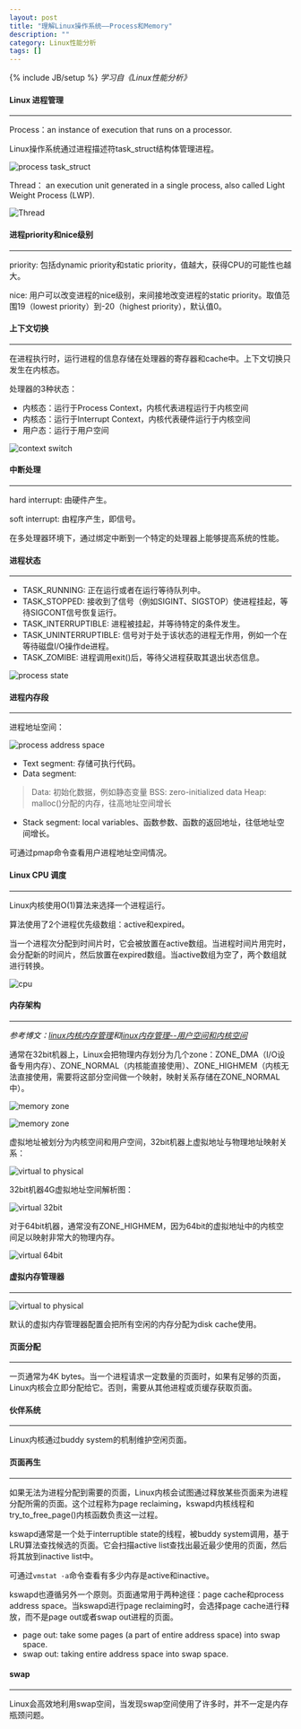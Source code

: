 ```yaml
---
layout: post
title: "理解Linux操作系统——Process和Memory"
description: ""
category: Linux性能分析
tags: []
---
```

{% include JB/setup %}
*学习自《Linux性能分析》*

#### Linux 进程管理
- - -
Process：an instance of execution that runs on a processor.

Linux操作系统通过进程描述符task_struct结构体管理进程。

![process task_struct](/assets/img/201504200101.png)

<!--more-->

Thread： an execution unit generated in a single process, also called Light Weight Process (LWP).

![Thread](/assets/img/201504200102.png)

#### 进程priority和nice级别
- - -
priority: 包括dynamic priority和static priority，值越大，获得CPU的可能性也越大。

nice: 用户可以改变进程的nice级别，来间接地改变进程的static priority。取值范围19（lowest priority）到-20（highest priority），默认值0。

#### 上下文切换
- - -
在进程执行时，运行进程的信息存储在处理器的寄存器和cache中。上下文切换只发生在内核态。

处理器的3种状态：

* 内核态：运行于Process Context，内核代表进程运行于内核空间
* 内核态：运行于Interrupt Context，内核代表硬件运行于内核空间
* 用户态：运行于用户空间

![context switch](/assets/img/201504200103.png)

#### 中断处理
- - -
hard interrupt: 由硬件产生。

soft interrupt: 由程序产生，即信号。

在多处理器环境下，通过绑定中断到一个特定的处理器上能够提高系统的性能。

#### 进程状态
- - -
* TASK_RUNNING: 正在运行或者在运行等待队列中。
* TASK_STOPPED: 接收到了信号（例如SIGINT、SIGSTOP）使进程挂起，等待SIGCONT信号恢复运行。
* TASK_INTERRUPTIBLE: 进程被挂起，并等待特定的条件发生。
* TASK_UNINTERRUPTIBLE: 信号对于处于该状态的进程无作用，例如一个在等待磁盘I/O操作de进程。
* TASK_ZOMIBE: 进程调用exit()后，等待父进程获取其退出状态信息。

![process state](/assets/img/201504200104.png)

#### 进程内存段
- - -
进程地址空间：

![process address space](/assets/img/201504200105.png)

* Text segment: 存储可执行代码。
* Data segment: 
> Data: 初始化数据，例如静态变量
> BSS: zero-initialized data
> Heap: malloc()分配的内存，往高地址空间增长
* Stack segment: local variables、函数参数、函数的返回地址，往低地址空间增长。

可通过pmap命令查看用户进程地址空间情况。

#### Linux CPU 调度
- - -
Linux内核使用O(1)算法来选择一个进程运行。

算法使用了2个进程优先级数组：active和expired。

当一个进程次分配到时间片时，它会被放置在active数组。当进程时间片用完时，会分配新的时间片，然后放置在expired数组。当active数组为空了，两个数组就进行转换。

![cpu](/assets/img/201504200106.png)

#### 内存架构
- - -
*参考博文：[linux内核内存管理](http://wushank.blog.51cto.com/3489095/1406480)和[linux内存管理--用户空间和内核空间](http://blog.csdn.net/yusiguyuan/article/details/12045255)*

通常在32bit机器上，Linux会把物理内存划分为几个zone：ZONE_DMA（I/O设备专用内存）、ZONE_NORMAL（内核能直接使用）、ZONE_HIGHMEM（内核无法直接使用，需要将这部分空间做一个映射，映射关系存储在ZONE_NORMAL中）。

![memory zone](/assets/img/201504210101.png)

![memory zone](/assets/img/201504210104.png)

虚拟地址被划分为内核空间和用户空间，32bit机器上虚拟地址与物理地址映射关系：

![virtual to physical](/assets/img/201504210102.jpg)

32bit机器4G虚拟地址空间解析图：

![virtual 32bit](/assets/img/201504210103.png)

对于64bit机器，通常没有ZONE_HIGHMEM，因为64bit的虚拟地址中的内核空间足以映射非常大的物理内存。

![virtual 64bit](/assets/img/201504210106.png)

#### 虚拟内存管理器
- - -
![virtual to physical](/assets/img/201504210105.png)

默认的虚拟内存管理器配置会把所有空闲的内存分配为disk cache使用。

#### 页面分配
- - -
一页通常为4K bytes。当一个进程请求一定数量的页面时，如果有足够的页面，Linux内核会立即分配给它。否则，需要从其他进程或页缓存获取页面。

#### 伙伴系统
- - -
Linux内核通过buddy system的机制维护空闲页面。

#### 页面再生
- - -
如果无法为进程分配到需要的页面，Linux内核会试图通过释放某些页面来为进程分配所需的页面。这个过程称为page reclaiming，kswapd内核线程和try_to_free_page()内核函数负责这一过程。

kswapd通常是一个处于interruptible state的线程，被buddy system调用，基于LRU算法查找候选的页面。它会扫描active list查找出最近最少使用的页面，然后将其放到inactive list中。

可通过`vmstat -a`命令查看有多少内存是active和inactive。

kswapd也遵循另外一个原则。页面通常用于两种途径：page cache和process address space。当kswapd进行page reclaiming时，会选择page cache进行释放，而不是page out或者swap out进程的页面。

* page out: take some pages (a part of entire address space) into swap space.
* swap out: taking entire address space into swap space.

#### swap
- - -
Linux会高效地利用swap空间，当发现swap空间使用了许多时，并不一定是内存瓶颈问题。
